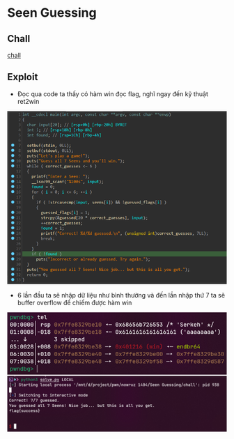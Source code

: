 # Seen Guessing
## Chall
[chall](Seen_Guessing/chall)
## Exploit
- Đọc qua code ta thấy có hàm win đọc flag, nghĩ ngay đến kỹ thuật ret2win

![alt text](image/image-1.png)

- 6 lần đầu ta sẽ nhập dữ liệu như bình thường và đến lần nhập thứ 7 ta sẽ buffer overflow để chiếm được hàm win

![alt text](image/image-2.png)
![alt text](image/image-3.png)